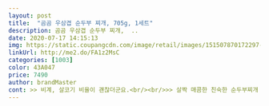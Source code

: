```yaml
---
layout: post 
title:  "곰곰 우삼겹 순두부 찌개, 705g, 1세트" 
description: 곰곰 우삼겹 순두부 찌개,  ..
date: 2020-07-17 14:15:13 
img: https://static.coupangcdn.com/image/retail/images/151507870172297-83024440-74c0-4955-ac49-5ddd4bf22924.jpg 
linkUrl: http://me2.do/FA1z2MsC 
categories: [1003] 
color: 43A047 
price: 7490 
author: brandMaster 
cont: >> 비계, 살코기 비율이 괜찮더군요.<br/><br/>>> 살짝 매콤한 친숙한 순두부찌개 맛입니다.<br/><br/>>> 성인 혼자 먹을 때는 2  2.<br/>5끼 정도 먹을 양이 만들어지더라고요.<br/><br/>>> 순두부와 채소에서 수분이 나오기 때문에 굳이 더 물을 넣을 필요는 없어 보이더라고요.<br/><br/>>> 식성 좋은 3인이 한 끼 배부르게 먹었습니다.<br/><br/>>> 약간의 비릿한 피 + 생고기 냄새만 납니다.<br/> 누린내는 거의 안 났어요.<br/><br/>>> 채소, 고기 양이 부족한 느낌은 아닙니다.<br/><br/><br/> - 가장 큰 걱정이 물 조절이었는데, 저는 일반 머그 컵 2.<br/>5컵 분량을 넣었습니다.<br/><br/><br/> - 순두부는 덩어리로 넣어도 되지만, 저는 자잘자잘 하게 으깨진 것을 좋아해서 짜 넣었습니다.<br/><br/><br/> - 순두부는 흔히 마트에 파는 그 순두부입니다.<br/> 유통기한 넉넉했어요.<br/><br/><br/> - 순두부와 채소는 식감이 잘 살아서 좋았어요.<br/><br/><br/> - 어머니가 만들어주신 맛은 아니지만, 맛있는 시판용 우삼겹 순두부찌개 맛입니다.<br/><br/><br/> - 우삼겹은 밀키트 구성품으로 있는 것치고 상태가 좋은 편입니다.<br/><br/><br/> - 조리 방법은 패키지 겉 종이에 간략하게 적혀있어요.<br/> 시키는 대로 만들면 성공입니다.<br/><br/><br/> - 찌개 소스는 1팩 다 넣었습니다.<br/> 자극적일 것 같지만 시키는 데로 다 넣었어요.<br/><br/> 
---
```

 